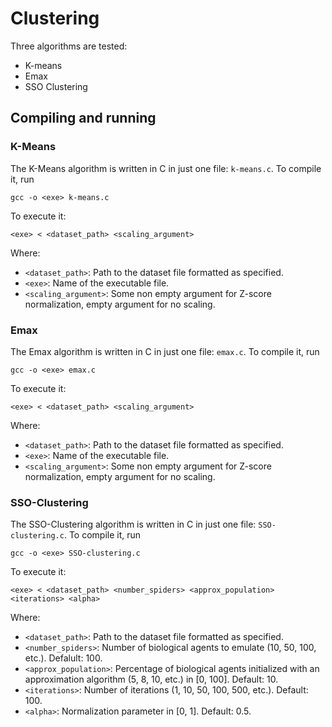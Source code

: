 # Clustering
Three algorithms are tested:
* K-means
* Emax
* SSO Clustering

## Compiling and running

### K-Means

The K-Means algorithm is written in C in just one file: `k-means.c`. To compile it, run

`gcc -o <exe> k-means.c`

To execute it:

`<exe> < <dataset_path> <scaling_argument>`

Where:
* `<dataset_path>`: Path to the dataset file formatted as specified.
* `<exe>`: Name of the executable file.
* `<scaling_argument>`: Some non empty argument for Z-score normalization, empty argument for no scaling.

### Emax

The Emax algorithm is written in C in just one file: `emax.c`. To compile it, run

`gcc -o <exe> emax.c`

To execute it:

`<exe> < <dataset_path> <scaling_argument>`

Where:
* `<dataset_path>`: Path to the dataset file formatted as specified.
* `<exe>`: Name of the executable file.
* `<scaling_argument>`: Some non empty argument for Z-score normalization, empty argument for no scaling.

### SSO-Clustering

The SSO-Clustering algorithm is written in C in just one file: `SSO-clustering.c`. To compile it, run

`gcc -o <exe> SSO-clustering.c`

To execute it:

`<exe> < <dataset_path> <number_spiders> <approx_population> <iterations> <alpha>`

Where:
* `<dataset_path>`: Path to the dataset file formatted as specified.
* `<number_spiders>`: Number of biological agents to emulate (10, 50, 100, etc.). Defalult: 100.
* `<approx_population>`: Percentage of biological agents initialized with an approximation algorithm (5, 8, 10, etc.) in [0, 100]. Default: 10.
* `<iterations>`: Number of iterations (1, 10, 50, 100, 500, etc.). Default: 100.
* `<alpha>`: Normalization parameter in [0, 1]. Default: 0.5.